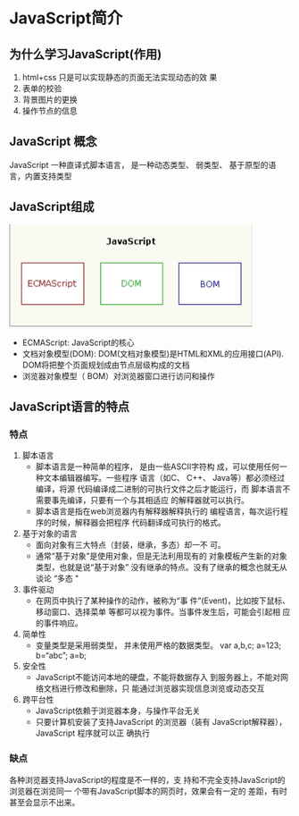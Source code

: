 # JavaScript简介

## 为什么学习JavaScript(作用)

1. html+css 只是可以实现静态的页面无法实现动态的效
   果 
2. 表单的校验
3. 背景图片的更换
4. 操作节点的信息

## JavaScript 概念

JavaScript 一种直译式脚本语言， 是一种动态类型、 弱类型、
基于原型的语言，内置支持类型 

## JavaScript组成

![1566096537520](assets/1566096537520.png)

- ECMAScript: JavaScript的核心
- 文档对象模型(DOM): DOM(文档对象模型)是HTML和XML的应用接口(API). DOM将把整个页面规划成由节点层级构成的文档
- 浏览器对象模型（ BOM）对浏览器窗口进行访问和操作 

## JavaScript语言的特点

### 特点

1. 脚本语言
   - 脚本语言是一种简单的程序， 是由一些ASCII字符构
     成，可以使用任何一种文本编辑器编写。一些程序
     语言（如C、 C++、 Java等）都必须经过编译，将源
     代码编译成二进制的可执行文件之后才能运行，而
     脚本语言不需要事先编译，只要有一个与其相适应
     的解释器就可以执行。 
   - 脚本语言是指在web浏览器内有解释器解释执行的
     编程语言，每次运行程序的时候，解释器会把程序
     代码翻译成可执行的格式。 
2. 基于对象的语言
   - 面向对象有三大特点（封装，继承，多态）却一不
     可。 
   - 通常“基于对象”是使用对象，但是无法利用现有的
     对象模板产生新的对象类型，也就是说“基于对象”
     没有继承的特点。没有了继承的概念也就无从谈论
     “多态 "
3. 事件驱动
   - 在网页中执行了某种操作的动作，被称为“事
     件”(Event)，比如按下鼠标、移动窗口、选择菜单
     等都可以视为事件。当事件发生后，可能会引起相
     应的事件响应。 
4. 简单性
   - 变量类型是采用弱类型， 并未使用严格的数据类型。
     var a,b,c; a=123; b=“abc”; a=b; 
5. 安全性
   - JavaScript不能访问本地的硬盘，不能将数据存入
     到服务器上，不能对网络文档进行修改和删除，只
     能通过浏览器实现信息浏览或动态交互 
6. 跨平台性
   - JavaScript依赖于浏览器本身，与操作平台无关 
   - 只要计算机安装了支持JavaScript 的浏览器（装有
     JavaScript解释器）， JavaScript 程序就可以正
     确执行 

### 缺点

各种浏览器支持JavaScript的程度是不一样的，支
持和不完全支持JavaScript的 浏览器在浏览同一
个带有JavaScript脚本的网页时，效果会有一定的
差距，有时甚至会显示不出来。 